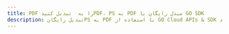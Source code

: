 ---title: PDF را به  تبدیل کنیدPDF، PS به PDF مبدل رایگان یا GO SDKdescription: تبدیل رایگانPS به PDF با استفاده از GO Cloud APIs & SDK همچنین اسناد PDF را در Cloud ایجاد، ویرایش و رندر کنید.---